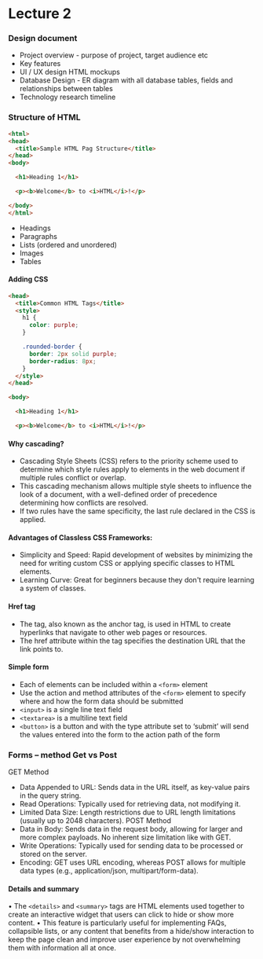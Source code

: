 # Lecture 2

### Design document
- Project overview - purpose of project, target audience etc
- Key features
- UI / UX design HTML mockups
- Database Design - ER diagram with all database tables, fields and relationships between tables
- Technology research timeline 

### Structure of HTML

```html
<html>
<head>
  <title>Sample HTML Pag Structure</title>
</head>
<body>

  <h1>Heading 1</h1>

  <p><b>Welcome</b> to <i>HTML</i>!</p>

</body>
</html>
```

- Headings
- Paragraphs
- Lists (ordered and unordered)
- Images
- Tables

#### Adding CSS
```html
<head>
  <title>Common HTML Tags</title>
  <style>
    h1 {
      color: purple;
    }

    .rounded-border {
      border: 2px solid purple;
      border-radius: 8px;
    }
  </style>
</head>

<body>

  <h1>Heading 1</h1>

  <p><b>Welcome</b> to <i>HTML</i>!</p>

```

#### Why cascading?
- Cascading Style Sheets (CSS) refers to the priority scheme used to determine which style rules apply to elements in the web document if multiple rules conflict  or overlap. 
- This cascading mechanism allows multiple style sheets to influence the look of a document, with a well-defined order of precedence determining how conflicts are resolved. 
- If two rules have the same specificity, the last rule declared in the CSS is applied.

#### Advantages of Classless CSS Frameworks:
- Simplicity and Speed: Rapid development of websites by minimizing the need for writing custom CSS or applying specific classes to HTML elements.
- Learning Curve: Great for beginners because they don't require learning a system of classes.

#### <a> Href tag
- The <a> tag, also known as the anchor tag, is used in HTML to 
create hyperlinks that navigate to other web pages or resources.
- The href attribute within the <a> tag specifies the destination 
URL that the link points to.

#### Simple form

- Each of elements can be included 
within a  ``<form>`` element
- Use the action and method attributes 
of the ``<form>`` element to specify where 
and how the form data should be 
submitted
- ``<input>`` is a single line text field
- ``<textarea>`` is a multiline text field
- ``<button>`` is a button and with the type attribute set to ‘submit’ will send the values entered into the form to the action path of the form 

### Forms – method Get vs Post
GET Method
- Data Appended to URL: Sends data in the URL itself, as key-value pairs in the query string.
- Read Operations: Typically used for retrieving data, not modifying it.
- Limited Data Size: Length restrictions due to URL length limitations (usually up to 2048 characters).
POST Method
- Data in Body: Sends data in the request body, allowing for larger and more complex payloads. No inherent size limitation like with GET.
- Write Operations: Typically used for sending data to be processed or stored on the server.
- Encoding: GET uses URL encoding, whereas POST allows for multiple data types (e.g., application/json, multipart/form-data).

#### Details and summary
• The ``<details>`` and ``<summary>`` tags are HTML elements used together to create an interactive widget that users 
can click to hide or show more content. 
• This feature is particularly useful for implementing FAQs, collapsible lists, or any content that benefits from a 
hide/show interaction to keep the page clean and improve user experience by not overwhelming them with 
information all at once.
